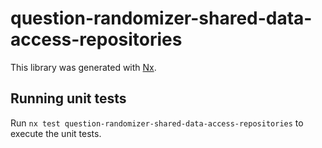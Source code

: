 # question-randomizer-shared-data-access-repositories

This library was generated with [Nx](https://nx.dev).

## Running unit tests

Run `nx test question-randomizer-shared-data-access-repositories` to execute the unit tests.
